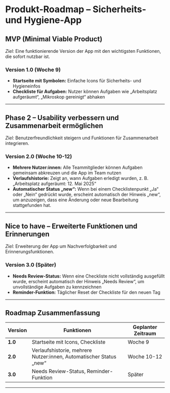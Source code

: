 # Produkt-Roadmap – Sicherheits- und Hygiene-App

## MVP (Minimal Viable Product)  
*Ziel:* Eine funktionierende Version der App mit den wichtigsten Funktionen, die sofort nutzbar ist.

### **Version 1.0 (Woche 9)**  
- **Startseite mit Symbolen:** Einfache Icons für Sicherheits- und Hygieneinfos
- **Checkliste für Aufgaben:** Nutzer können Aufgaben wie „Arbeitsplatz aufgeräumt“, „Mikroskop gereinigt“ abhaken
---

## Phase 2 – Usability verbessern und Zusammenarbeit ermöglichen  
*Ziel:* Benutzerfreundlichkeit steigern und Funktionen für Zusammenarbeit integrieren.

### **Version 2.0 (Woche 10-12)**  
- **Mehrere Nutzer:innen:** Alle Teammitglieder können Aufgaben gemeinsam abkreuzen und die App im Team nutzen
- **Verlaufshistorie:** Zeigt an, wann Aufgaben erledigt wurden, z. B. „Arbeitsplatz aufgeräumt: 12. Mai 2025“
- **Automatischer Status „new“:** Wenn bei einem Checklistenpunkt „Ja“ oder „Nein“ gedrückt wurde, erscheint automatisch der Hinweis „new“, um anzuzeigen, dass eine Änderung oder neue Bearbeitung stattgefunden hat. 
---


## Nice to have – Erweiterte Funktionen und Erinnerungen  
*Ziel:* Erweiterung der App um Nachverfolgbarkeit und Erinnerungsfunktionen.

### **Version 3.0 (Später)**  
- **Needs Review-Status:** Wenn eine Checkliste nicht vollständig ausgefüllt wurde, erscheint automatisch der Hinweis „Needs Review“, um unvollständige Aufgaben zu kennzeichnen
- **Reminder-Funktion:** Täglicher Reset der Checkliste für den neuen Tag
---

## Roadmap Zusammenfassung

| Version  | Funktionen                                                        | Geplanter Zeitraum |
|----------|-------------------------------------------------------------------|--------------------|
| **1.0**  | Startseite mit Icons, Checkliste                                  | Woche 9            |
| **2.0**  |  Verlaufshistorie, mehrere Nutzer:innen,   Automatischer Status „new“     | Woche 10-12        |
| **3.0**  | Needs Review-Status, Reminder-Funktion                       | Später             |

---
